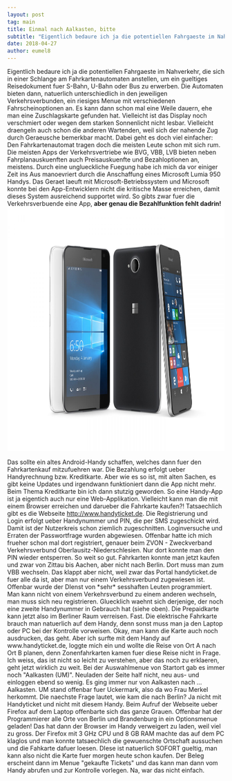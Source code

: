 ```yaml
---
layout: post
tag: main
title: Einmal nach Aalkasten, bitte
subtitle: "Eigentlich bedaure ich ja die potentiellen Fahrgaeste im Nahverkehr, die sich in einer Schlange am Fahrkartenautomaten anstellen, um ein gueltiges Reisedokument fuer S-Bahn, U-Bahn oder Bus zu erwerben. Die Automaten bieten dann, natuerlich&hellip;"
date: 2018-04-27
author: eumel8
---
```


<p>Eigentlich bedaure ich ja die potentiellen Fahrgaeste im Nahverkehr, die sich in einer Schlange am Fahrkartenautomaten anstellen, um ein gueltiges Reisedokument fuer S-Bahn, U-Bahn oder Bus zu erwerben. Die Automaten bieten dann, natuerlich unterschiedlich in den jeweiligen Verkehrsverbunden, ein riesiges Menue mit verschiedenen Fahrscheinoptionen an. Es kann dann schon mal eine Weile dauern, ehe man eine Zuschlagskarte gefunden hat. Vielleicht ist das Display noch verschmiert oder wegen dem starken Sonnenlicht nicht lesbar. Vielleicht draengeln auch schon die anderen Wartenden, weil sich der nahende Zug durch Geraeusche bemerkbar macht. Dabei geht es doch viel einfacher: Den Fahrkartenautomat tragen doch die meisten Leute schon mit sich rum. 
<br/>
Die meisten Apps der Verkehrsvertriebe wie BVG, VBB, LVB bieten neben Fahrplanauskuenften auch Preisauskuenfte und Bezahloptionen an, meistens. Durch eine unglueckliche Fuegung habe ich mich da vor einiger Zeit ins Aus manoevriert durch die Anschaffung eines Microsoft Lumia 950 Handys. Das Geraet laeuft mit Microsoft-Betriebssystem und Microsoft konnte bei den App-Entwicklern nicht die kritische Masse erreichen, damit dieses System ausreichend supportet wird. So gibts zwar fuer die Verkehrsverbuende eine App, <strong>aber genau die Bezahlfunktion fehlt dadrin! <img title="" src="/images/lumia-650-featured-1680x1200.jpg" alt="" width="750" height="565" /></strong></p>
<p>Das sollte ein altes Android-Handy schaffen, welches dann fuer den Fahrkartenkauf mitzufuehren war. Die Bezahlung erfolgt ueber Handyrechnung bzw. Kreditkarte. Aber wie es so ist, mit alten Sachen, es gibt keine Updates und irgendwann funktioniert dann die App nicht mehr. 
Beim Thema Kreditkarte bin ich dann stutzig geworden. So eine Handy-App ist ja eigentich auch nur eine Web-Applikation. Vielleicht kann man die mit einem Browser erreichen und darueber die Fahrkarte kaufen?! Tatsaechlich gibt es die Webseite <a href="http://www.handyticket.de">http://www.handyticket.de</a>. Die Registrierung und Login erfolgt ueber Handynummer und PIN, die per SMS zugeschickt wird. Damit ist der Nutzerkreis schon ziemlich zugeschnitten. Loginversuche und Erraten der Passwortfrage wurden abgewiesen. Offenbar hatte ich mich frueher schon mal dort registriert, genauer beim ZVON - Zweckverband Verkehrsverbund Oberlausitz-Niederschlesien. Nur dort konnte man den PIN wieder entsperren. So weit so gut. Fahrkarten konnte man jetzt kaufen und zwar von Zittau bis Aachen, aber nicht nach Berlin. Dort muss man zum VBB wechseln. Das klappt aber nicht, weil zwar das Portal handyticket.de fuer alle da ist, aber man nur einem Verkehrsverbund zugewiesen ist. Offenbar wurde der DIenst von *sehr* sesshaften Leuten programmiert. Man kann nicht von einem Verkehrsverbund zu einem anderen wechseln, man muss sich neu registrieren. Gluecklich waehnt sich derjenige, der noch eine zweite Handynummer in Gebrauch hat (siehe oben). Die Prepaidkarte kann jetzt also im Berliner Raum verreisen. Fast.
Die elektrische Fahrkarte brauch man natuerlich auf dem Handy, denn sonst muss man ja den Laptop oder PC bei der Kontrolle vorweisen. Okay, man kann die Karte auch noch ausdrucken, das geht. Aber ich surfte mit dem Handy auf www.handyticket.de, loggte mich ein und wollte die Reise von Ort A nach Ort B planen, denn Zonenfahrkarten kamen fuer diese Reise nicht in Frage. Ich weiss, das ist nicht so leicht zu verstehen, aber das noch zu erklaeren, geht jetzt wirklich zu weit. Bei der Auswahlmenue von Startort gab es immer noch "Aalkasten (UM)". Neuladen der Seite half nicht, neu aus- und einloggen ebend so wenig. Es ging immer nur von Aalkasten nach ... Aalkasten. UM stand offenbar fuer Uckermark, also da wo Frau Merkel herkommt. Die naechste Frage lautet, wie kam die nach Berlin? Ja nicht mit Handyticket und nicht mit diesem Handy. 
Beim Aufruf der Webseite ueber Firefox auf dem Laptop offenbarte sich das ganze Grauen. Offenbar hat der Programmierer alle Orte von Berlin und Brandenburg in ein Optionsmenue geladen! Das hat dann der Browser im Handy verweigert zu laden, weil viel zu gross. Der Firefox mit 3 GHz CPU und 8 GB RAM machte das auf dem PC klaglos und man konnte tatsaechlich die gewuenschte Ortschaft aussuchen und die Fahkarte dafuer loesen. DIese ist natuerlich SOFORT gueltig, man kann also nicht die Karte fuer morgen heute schon kaufen. Der Beleg erscheint dann im Menue "gekaufte Tickets" und das kann man dann vom Handy abrufen und zur Kontrolle vorlegen. Na, war das nicht einfach.
</p>
